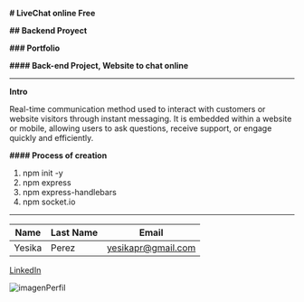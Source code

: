**# LiveChat online Free**

**## Backend Proyect**

**### Portfolio**

**#### Back-end Project, Website to chat online**

---

**Intro**

Real-time communication method used to interact with customers or website visitors through instant messaging. It is embedded within a website or mobile, allowing users to ask questions, receive support, or engage quickly and efficiently.

**#### Process of creation**

1. npm init -y
2. npm express
3. npm express-handlebars
4. npm socket.io

---

| Name   | Last Name | Email              |
| ------ | --------- | ------------------ |
| Yesika | Perez     | yesikapr@gmail.com |

[LinkedIn](https://www.linkedin.com/in/yesikaperezravelo/)

![imagenPerfil](https://firebasestorage.googleapis.com/v0/b/productyesfitness.appspot.com/o/livechat.png?alt=media&token=3fa09fe6-5ace-4f42-8ed5-17f117f777a1)
